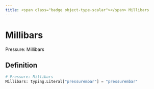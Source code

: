 ```yaml
---
title: <span class="badge object-type-scalar"></span> Millibars
---
```

# <span class="badge object-type-scalar"></span> Millibars

Pressure: Millibars

## Definition

```python
# Pressure: Millibars
Millibars: typing.Literal["pressurembar"] = "pressurembar"
```
